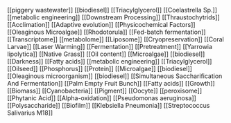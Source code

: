 [[piggery wastewater]]
[[biodiesel]]
[[Triacylglycerol]]
[[Coelastrella Sp.]]
[[metabolic engineering]]
[[Downstream Processing]]
[[Thraustochytrids]]
[[Acclimation]]
[[Adaptive evolution]]
[[Physicochemical Factors]]
[[Oleaginous Microalgae]]
[[Rhodotorula]]
[[Fed-batch fermentation]]
[[Transcriptome]]
[[metabolome]]
[[Liposome]]
[[Cryopreservation]]
[[Coral Larvae]]
[[Laser Warming]]
[[Fermentation]]
[[Pretreatment]]
[[Yarrowia lipolytica]]
[[Native Grass]]
[[Oil content]]
[[Microalgae]]
[[biodiesel]]
[[Darkness]]
[[Fatty acids]]
[[metabolic engineering]]
[[Triacylglycerol]]
[[Oilseed]]
[[Phosphorus]]
[[Protein]]
[[Microalgae]]
[[biodiesel]]
[[Oleaginous microorganism]]
[[biodiesel]]
[[Simultaneous Saccharification And Fermentation]]
[[Palm Empty Fruit Bunch]]
[[Fatty acids]]
[[Growth]]
[[Biomass]]
[[Cyanobacteria]]
[[Pigment]]
[[Oocyte]]
[[peroxisome]]
[[Phytanic Acid]]
[[Alpha-oxidation]]
[[Pseudomonas aeruginosa]]
[[Polysaccharide]]
[[Biofilm]]
[[Klebsiella Pneumonia]]
[[Streptococcus Salivarius M18]]
